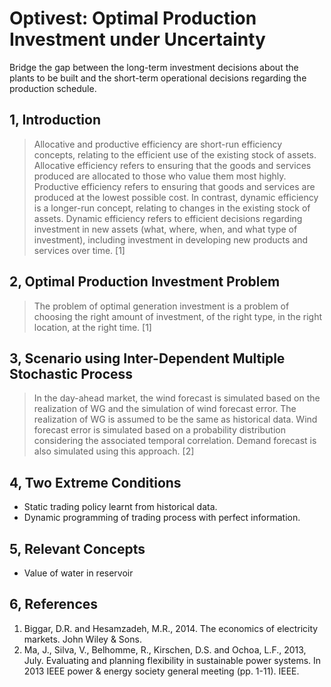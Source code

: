 
# Optivest: Optimal Production Investment under Uncertainty

Bridge the gap between the long-term investment decisions about the
plants to be built and the short-term operational decisions regarding
the production schedule.

## 1, Introduction

> Allocative and productive efficiency are short-run efficiency
> concepts, relating to the efficient use of the existing stock of
> assets. Allocative efficiency refers to ensuring that the goods and
> services produced are allocated to those who value them most highly.
> Productive efficiency refers to ensuring that goods and services are
> produced at the lowest possible cost. In contrast, dynamic efficiency
> is a longer-run concept, relating to changes in the existing stock of
> assets. Dynamic efficiency refers to efficient decisions regarding
> investment in new assets (what, where, when, and what type of
> investment), including investment in developing new products and
> services over time. [1]

## 2, Optimal Production Investment Problem

> The problem of optimal generation investment is a problem of choosing
> the right amount of investment, of the right type, in the right
> location, at the right time. [1]

## 3, Scenario using Inter-Dependent Multiple Stochastic Process

> In the day-ahead market, the wind forecast is simulated based on the
> realization of WG and the simulation of wind forecast error. The
> realization of WG is assumed to be the same as historical data. Wind
> forecast error is simulated based on a probability distribution
> considering the associated temporal correlation. Demand forecast is
> also simulated using this approach. [2]

## 4, Two Extreme Conditions

- Static trading policy learnt from historical data.
- Dynamic programming of trading process with perfect information.

## 5, Relevant Concepts

- Value of water in reservoir

## 6, References

1. Biggar, D.R. and Hesamzadeh, M.R., 2014. The economics of electricity
   markets. John Wiley & Sons.
2. Ma, J., Silva, V., Belhomme, R., Kirschen, D.S. and Ochoa, L.F.,
   2013, July. Evaluating and planning flexibility in sustainable power
   systems. In 2013 IEEE power & energy society general meeting (pp.
   1-11). IEEE.
